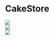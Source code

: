 # CakeStore


<img src=" https://user-images.githubusercontent.com/35393434/55672365-c93d2d80-58b7-11e9-8f68-02146a27e1c9.png " /><br>
<img src="https://user-images.githubusercontent.com/35393434/55672282-00f7a580-58b7-11e9-9e55-d21ed0f39779.png"  /><br>
<img src="https://user-images.githubusercontent.com/35393434/55672356-b165a980-58b7-11e9-8e19-35f65cff1f47.png " />
